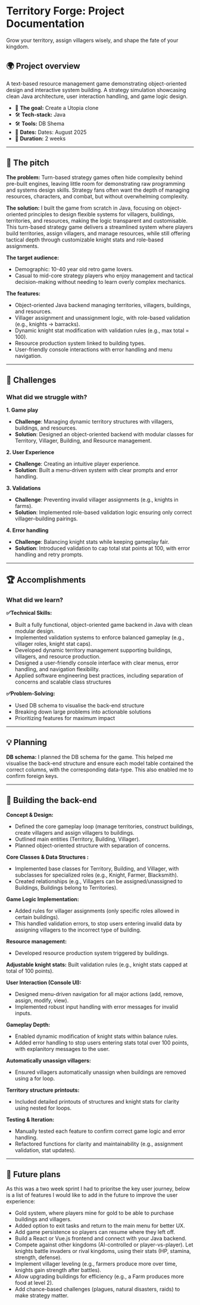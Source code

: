 # Territory Forge: Project Documentation
Grow your territory, assign villagers wisely, and shape the fate of your kingdom. 

## 🌍 Project overview
A text-based resource management game demonstrating object-oriented design and interactive system building. A strategy simulation showcasing clean Java architecture, user interaction handling, and game logic design. 
‍
- 🎯 **The goal:** Create a Utopia clone
- 🛠 **Tech-stack:** Java
- 🛠 **Tools:** DB Shema
‍
- 📆 **Dates:** Dates: August 2025
- 📆 **Duration:** 2 weeks 

---

## 📣 The pitch

**The problem:**
Turn-based strategy games often hide complexity behind pre-built engines, leaving little room for demonstrating raw programming and systems design skills. 
Strategy fans often want the depth of managing resources, characters, and combat, but without overwhelming complexity.  

**The solution:**
I built the game from scratch in Java, focusing on object-oriented principles to design flexible systems for villagers, buildings, territories, and resources, making the logic transparent and customisable. 
This turn-based strategy game delivers a streamlined system where players build territories, assign villagers, and manage resources, while still offering tactical depth through customizable knight stats and role-based assignments.  

**The target audience:**
- Demographic: 10-40 year old retro game lovers.  
- Casual to mid-core strategy players who enjoy management and tactical decision-making without needing to learn overly complex mechanics. 

**The features:**
- Object-oriented Java backend managing territories, villagers, buildings, and resources.
- Villager assignment and unassignment logic, with role-based validation (e.g., knights → barracks).
- Dynamic knight stat modification with validation rules (e.g., max total = 100).
- Resource production system linked to building types.
- User-friendly console interactions with error handling and menu navigation. 

---

## 🚧 Challenges

### What did we struggle with?

**1. Game play**
- **Challenge**: Managing dynamic territory structures with villagers, buildings, and resources. 
- **Solution**: Designed an object-oriented backend with modular classes for Territory, Villager, Building, and Resource management.

**2. User Experience**
- **Challenge**: Creating an intuitive player experience. 
- **Solution**: Built a menu-driven system with clear prompts and error handling. 

**3. Validations**
- **Challenge**: Preventing invalid villager assignments (e.g., knights in farms). 
- **Solution**: Implemented role-based validation logic ensuring only correct villager–building pairings.

**4. Error handling**
- **Challenge**: Balancing knight stats while keeping gameplay fair. 
- **Solution**: Introduced validation to cap total stat points at 100, with error handling and retry prompts.  

---

## 🏆 Accomplishments

### What did we learn?

**✅Technical Skills:**
- Built a fully functional, object-oriented game backend in Java with clean modular design.
- Implemented validation systems to enforce balanced gameplay (e.g., villager roles, knight stat caps).
- Developed dynamic territory management supporting buildings, villagers, and resource production.
- Designed a user-friendly console interface with clear menus, error handling, and navigation flexibility.
- Applied software engineering best practices, including separation of concerns and scalable class structures

**✅Problem-Solving:**
- Used DB schema to visualise the back-end structure
- Breaking down large problems into actionable solutions
- Prioritizing features for maximum impact

---

## 💡 Planning

**DB schema:**
I planned the DB schema for the game. This helped me visualise the back-end structure and ensure each model table contained the correct columns, with the corresponding data-type. This also enabled me to confirm foreign keys.

---

## 🔧 Building the back-end

**Concept & Design:**
- Defined the core gameplay loop (manage territories, construct buildings, create villagers and assign villagers to buildings.
- Outlined main entities (Territory, Building, Villager).
- Planned object-oriented structure with separation of concerns.

**Core Classes & Data Structures :**
- Implemented base classes for Territory, Building, and Villager, with subclasses for specialized roles (e.g., Knight, Farmer, Blacksmith).
- Created relationships (e.g., Villagers can be assigned/unassigned to Buildings, Buildings belong to Territories).

**Game Logic Implementation:**
- Added rules for villager assignments (only specific roles allowed in certain buildings).
- This handled validation errors, to stop users entering invalid data by assigning villagers to the incorrect type of building.

**Resource management:**
- Developed resource production system triggered by buildings.

**Adjustable knight stats:**
Built validation rules (e.g., knight stats capped at total of 100 points).

**User Interaction (Console UI):**
- Designed menu-driven navigation for all major actions (add, remove, assign, modify, view).
- Implemented robust input handling with error messages for invalid inputs.

**Gameplay Depth:**
- Enabled dynamic modification of knight stats within balance rules.
- Added error handling to stop users entering stats total over 100 points, with explanitory messages to the user.

**Automatically unassign villagers:**
- Ensured villagers automatically unassign when buildings are removed using a for loop.

**Territory structure printouts:**
- Included detailed printouts of structures and knight stats for clarity using nested for loops.

**Testing & Iteration:**
- Manually tested each feature to confirm correct game logic and error handling.
- Refactored functions for clarity and maintainability (e.g., assignment validation, stat updates).

---

## 🚀 Future plans

As this was a two week sprint I had to prioritse the key user journey, below is a list of features I would like to add in the future to improve the user experience:
- Gold system, where players mine for gold to be able to purchase buildings and villagers.
- Added option to exit tasks and return to the main menu for better UX.
- Add game persistence so players can resume where they left off. 
- Build a React or Vue.js frontend and connect with your Java backend. 
- Compete against other kingdoms (AI-controlled or player-vs-player). Let knights battle invaders or rival kingdoms, using their stats (HP, stamina, strength, defense). 
- Implement villager leveling (e.g., farmers produce more over time, knights gain strength after battles). 
- Allow upgrading buildings for efficiency (e.g., a Farm produces more food at level 2). 
- Add chance-based challenges (plagues, natural disasters, raids) to make strategy matter.
  
